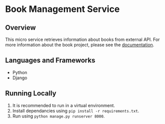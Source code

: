 # Book Management Service
## Overview
This micro service retrieves information about books from external API. For more information about the book project, please see the [documentation](https://docs.google.com/document/d/1LvHT8xOp4zcBQOKy8d-ObZdpGuUKXOrHFOg9KL4htDU/edit?usp=sharing).

## Languages and Frameworks
- Python
- Django

## Running Locally
1. It is recommended to run in a virtual environment.
2. Install dependancies using ```pip install -r requirements.txt```.
3. Run using ```python manage.py runserver 8000```.
